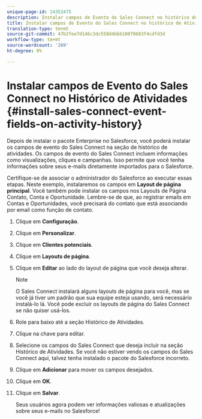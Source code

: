 ```yaml
---
unique-page-id: 14352475
description: Instalar campos de Evento do Sales Connect no histórico de Atividades - Documentos do Marketing - Documentação do produto
title: Instalar campos de Evento do Sales Connect no histórico de Atividades
translation-type: tm+mt
source-git-commit: 47b2fee7d146c3dc558d4bbb10070683f4cdfd3d
workflow-type: tm+mt
source-wordcount: '269'
ht-degree: 0%

---
```



# Instalar campos de Evento do Sales Connect no Histórico de Atividades {#install-sales-connect-event-fields-on-activity-history}

Depois de instalar o pacote Enterprise no Salesforce, você poderá instalar os campos de evento do Sales Connect na seção de histórico de atividades. Os campos de evento do Sales Connect incluem informações como visualizações, cliques e campanhas. Isso permite que você tenha informações sobre seus e-mails diretamente importados para o Salesforce.

Certifique-se de associar o administrador do Salesforce ao executar essas etapas. Neste exemplo, instalaremos os campos em **Layout de página principal**. Você também pode instalar os campos nos Layouts de Página Contato, Conta e Oportunidade. Lembre-se de que, ao registrar emails em Contas e Oportunidades, você precisará do contato que está associando por email como função de contato.

1. Clique em **Configuração**.
1. Clique em **Personalizar**.
1. Clique em **Clientes potenciais**.
1. Clique em **Layouts de página**.
1. Clique em **Editar** ao lado do layout de página que você deseja alterar.

   >[!NOTE]
   >
   >O Sales Connect instalará alguns layouts de página para você, mas se você já tiver um padrão que sua equipe esteja usando, será necessário instalá-lo lá. Você pode excluir os layouts de página do Sales Connect se não quiser usá-los.

1. Role para baixo até a seção Histórico de Atividades.
1. Clique na chave para editar.
1. Selecione os campos do Sales Connect que deseja incluir na seção Histórico de Atividades. Se você não estiver vendo os campos do Sales Connect aqui, talvez tenha instalado o pacote do Salesforce incorreto.
1. Clique em **Adicionar** para mover os campos desejados.
1. Clique em **OK**.
1. Clique em **Salvar**.

   Seus usuários agora podem ver informações valiosas e atualizações sobre seus e-mails no Salesforce!

